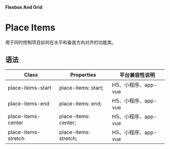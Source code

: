 #### <span class="text-lg text-gray-500 font-normal">Flexbox And Grid</span>

<div class="w-screen"></div>

# Place Items
<space />
<a-typography-text>
    用于同时控制项目如何在水平和垂直方向对齐的功能类。
</a-typography-text>

<CssPrefix />

## 语法
| Class | Properties | 平台兼容性说明
| --- | --- | ---
| <a-link status="success">place-items-start</a-link> | <a-link>place-items: start;</a-link> | H5、小程序、app-vue
| <a-link status="success">place-items-end</a-link> | <a-link>place-items: end;</a-link> | H5、小程序、app-vue
| <a-link status="success">place-items-center</a-link> | <a-link>place-items: center;</a-link> | H5、小程序、app-vue
| <a-link status="success">place-items-stretch</a-link> | <a-link>place-items: stretch;</a-link> | H5、小程序、app-vue